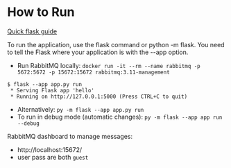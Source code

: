 # How to Run

[Quick flask guide](https://flask.palletsprojects.com/en/2.2.x/quickstart/)

To run the application, use the flask command or python -m flask. You need to tell the Flask where your application is with the --app option.

- Run RabbitMQ locally: `docker run -it --rm --name rabbitmq -p 5672:5672 -p 15672:15672 rabbitmq:3.11-management`

```
$ flask --app app.py run
 * Serving Flask app 'hello'
 * Running on http://127.0.0.1:5000 (Press CTRL+C to quit)
```

- Alternatively: `py -m flask --app app.py run`
- To run in debug mode (automatic changes): `py -m flask --app app run --debug`

RabbitMQ dashboard to manage messages:

- http://localhost:15672/
- user pass are both `guest`
